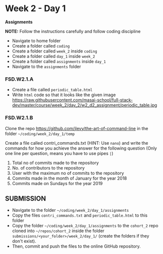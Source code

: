 # Week 2 - Day 1

**Assignments**

**NOTE:** Follow the instructions carefully and follow coding discipline

- Navigate to home folder 
- Create a folder called `coding` 
- Create a folder called `week_2` inside `coding`
- Create a folder called `day_1` inside `week_2`
- Create a folder called `assignments` inside `day_1`
- Navigate to the `assignments` folder



### FSD.W2.1.A

- Create a file called `periodic_table.html` 
- Write `html` code so that it looks like the given image https://raw.githubusercontent.com/masai-school/full-stack-dev/master/course/week_2/day_2/w2_d2_assignment/periodic_table.jpg


### FSD.W2.1.B

Clone the repo https://github.com/jlevy/the-art-of-command-line in the folder `~/coding/week_2/day_1/temp`

Create a file called contri_commands.txt (HINT: Use `nano`) and write the commands for how you achieve the answer for the following question (Only one line per question, means you have to use pipes `|`)

1. Total no of commits made to the repository
2. No. of contributors to the repository
3. User with the maximum no of commits to the repository
4. Commits made in the month of January for the year 2018
5. Commits made on Sundays for the year 2019



## SUBMISSION

- Navigate to the folder `~/coding/week_2/day_1/assignments`
- Copy the files `contri_commands.txt` and `periodic_table.html` to this folder
- Copy the folder  `~/coding/week_2/day_1/assignments` to the `cohort_2` repo cloned into `~/repos/cohort_2` inside the folder `submissions/<your_folder>/week_2/day_1/`  (create the folders if they don't exist). 
- Then, commit and push the files to the online GitHub repository.